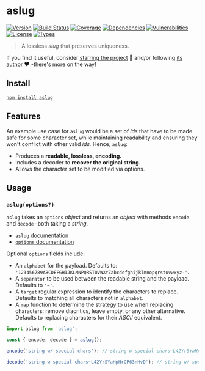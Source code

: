 # aslug

[![Version](https://img.shields.io/npm/v/aslug.svg)](https://www.npmjs.com/package/aslug)
[![Build Status](https://img.shields.io/travis/rafamel/aslug.svg)](https://travis-ci.org/rafamel/aslug)
[![Coverage](https://img.shields.io/coveralls/rafamel/aslug.svg)](https://coveralls.io/github/rafamel/aslug)
[![Dependencies](https://img.shields.io/david/rafamel/aslug.svg)](https://david-dm.org/rafamel/aslug)
[![Vulnerabilities](https://img.shields.io/snyk/vulnerabilities/npm/aslug.svg)](https://snyk.io/test/npm/aslug)
[![License](https://img.shields.io/github/license/rafamel/aslug.svg)](https://github.com/rafamel/aslug/blob/master/LICENSE)
[![Types](https://img.shields.io/npm/types/aslug.svg)](https://www.npmjs.com/package/aslug)

> A lossless *slug* that preserves uniqueness.

If you find it useful, consider [starring the project](https://github.com/rafamel/ts-project) 💪 and/or following [its author](https://github.com/rafamel) ❤️ -there's more on the way!

## Install

[`npm install aslug`](https://www.npmjs.com/package/aslug)

## Features

An example use case for `aslug` would be a set of *ids* that have to be made safe for some character set, while maintaining readability and ensuring they won't conflict with other valid *ids.* Hence, `aslug`:

* Produces a **readable, lossless, encoding.**
* Includes a decoder to **recover the original string.**
* Allows the character set to be modified via options.

## Usage

### `aslug(options?)`

`aslug` takes an `options` *object* and returns an *object* with methods `encode` and `decode` -both taking a *string*.

* [`aslug` documentation](https://rafamel.github.io/aslug/globals.html#aslug)
* [`options` documentation](https://rafamel.github.io/aslug/interfaces/ioptions.html)

Optional `options` fields include:

* An `alphabet` for the payload. Defaults to: `'123456789ABCDEFGHIJKLMNPQRSTUVWXYZabcdefghijklmnopqrstuvwxyz-'`.
* A `separator` to be used between the readable string and the payload. Defaults to `'~'`.
* A `target` regular expression to identify the characters to replace. Defaults to matching all characters not in `alphabet`.
* A `map` function to determine the strategy to use when replacing characters: remove diacritics, leave empty, or any other alternative. Defaults to replacing characters for their *ASCII* equivalent.

```javascript
import aslug from 'aslug';

const { encode, decode } = aslug();

encode('string w/ special chars'); // string-w-special-chars~L42YrSYaHpHrCP63nHvD

decode('string-w-special-chars~L42YrSYaHpHrCP63nHvD'); // string w/ special chars
```
